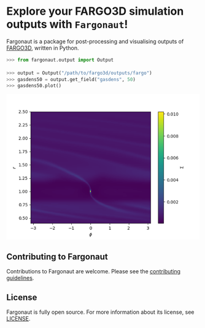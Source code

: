 # Explore your FARGO3D simulation outputs with `Fargonaut`!

Fargonaut is a package for post-processing and visualising outputs of [FARGO3D](https://github.com/FARGO3D/fargo3d), written in Python.

```py
>>> from fargonaut.output import Output

>>> output = Output("/path/to/fargo3d/outputs/fargo")
>>> gasdens50 = output.get_field("gasdens", 50)
>>> gasdens50.plot()
```

![Gas surface density output 50](docs/images/fargo_gasdens50.png)

## Contributing to Fargonaut

Contributions to Fargonaut are welcome. Please see the [contributing guidelines](CONTRIBUTING.md).

## License

Fargonaut is fully open source. For more information about its license, see [LICENSE](LICENSE.md).
